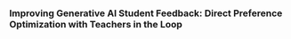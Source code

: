 ### Improving Generative AI Student Feedback: Direct Preference Optimization with Teachers in the Loop
